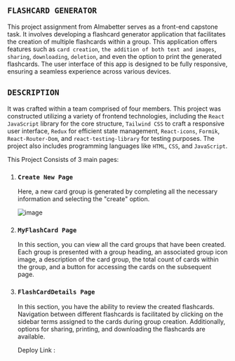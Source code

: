 ## `FLASHCARD GENERATOR`
This project assignment from Almabetter serves as a front-end capstone task. 
It involves developing a flashcard generator application that facilitates the creation of multiple flashcards within a group.
This application offers features such as `card creation`, `the addition of both text and images`, `sharing`, `downloading`, `deletion`, and even the option to print the generated flashcards.
The user interface of this app is designed to be fully responsive, ensuring a seamless experience across various devices.

## `DESCRIPTION`

It was crafted within a team comprised of four members.
This project was constructed utilizing a variety of frontend technologies, including the `React` `JavaScript` library for the core structure, `Tailwind CSS` to craft a responsive user interface, `Redux` for efficient state management, `React-icons`, `Formik`, `React-Router-Dom`, and `react-testing-library` for testing purposes.
The project also includes programming languages like `HTML`, `CSS`, and `JavaScript`.

This Project Consists of 3 main pages:
1. ### `Create New Page`
   Here, a new card group is generated by completing all the necessary information and selecting the "create" option.
   
   ![image](https://github.com/Ashvary1996/flashcardgenerator/assets/113363553/bd5b9701-dbf0-4632-b697-7503e11715db)

2. ### `MyFlashCard Page`
   In this section, you can view all the card groups that have been created.
   Each group is presented with a group heading, an associated group icon image, a description of the card group,
   the total count of cards within the group, and a button for accessing the cards on the subsequent page.


3. ### `FlashCardDetails Page`
   In this section, you have the ability to review the created flashcards.
   Navigation between different flashcards is facilitated by clicking on the sidebar terms assigned to the cards during group creation.
    Additionally, options for sharing, printing, and downloading the flashcards are available.


   Deploy Link :
